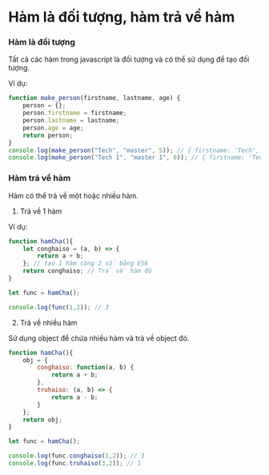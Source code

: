 # Hàm là đối tượng, hàm trả về hàm

### Hàm là đối tượng

Tất cả các hàm trong javascript là đối tượng và có thể sử dụng để tạo đối tượng.

Ví dụ:

```javascript
function make_person(firstname, lastname, age) {
    person = {};
    person.firstname = firstname;
    person.lastname = lastname;
    person.age = age;
    return person;
}
console.log(make_person("Tech", "master", 5)); // { firstname: 'Tech', lastname: 'master', age: 5 }
console.log(make_person("Tech 1", "master 1", 6)); // { firstname: 'Tech 1', lastname: 'master 1', age: 6 }+
```

### Hàm trả về hàm

Hàm có thể trả về một hoặc nhiều hàm.

1) Trả về 1 hàm

Ví dụ:

```javascript
function hamCha(){
    let conghaiso = (a, b) => {
        return a + b;
    }; // tạo 1 hàm cộng 2 số bằng ES6
    return conghaiso; // Trả về hàm đó
}

let func = hamCha();

console.log(func(1,2)); // 3
```

2) Trả về nhiều hàm

Sử dụng object để chứa nhiều hàm và trả về object đó.

```javascript
function hamCha(){
    obj = {
        conghaiso: function(a, b) {
            return a + b;
        },
        truhaiso: (a, b) => {
            return a - b;
        }
    };
    return obj;
}

let func = hamCha(); 

console.log(func.conghaiso(1,2)); // 3
console.log(func.truhaiso(3,2)); // 1
```



